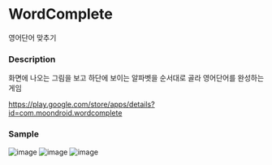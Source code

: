 # WordComplete
영어단어 맞추기

### Description
화면에 나오는 그림을 보고 하단에 보이는 알파벳을 순서대로 골라 영어단어를 완성하는 게임

https://play.google.com/store/apps/details?id=com.moondroid.wordcomplete

### Sample
![image](https://github.com/byldh124/WordComplete/assets/78577050/00ea7718-13eb-412c-aea4-3305725c9dfd)
![image](https://github.com/byldh124/WordComplete/assets/78577050/21266171-b303-4df4-bf7f-b2f89ab051d4)
![image](https://github.com/byldh124/WordComplete/assets/78577050/709633a8-5771-4243-bfaf-a23726238346)

